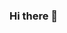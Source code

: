 ### Hi there 👋

<!--
**Thais1405/Thais1405** is a ✨ _special_ ✨ repository because its `README.md` (this file) appears on your GitHub profile.

Here are some ideas to get you started:

- 🔭 I’m currently working on school.
- 🌱 I’m currently learning about investments.
- 🤔 I’m looking for help with codes, very help! SOS
- 📫 How to reach me: Brasil <3
- 😄 Pronouns: she/her.
**I need to help whit codes!!!!!**
Insta: @mas_thaiss
![](https://media1.tenor.com/m/bBk2sSzs7rcAAAAd/coke-rakeitoop.gif) 
